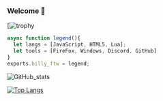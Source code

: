 ### Welcome 🍇
<!--
**BillyFTWw/BillyFTWw** is a ✨ _special_ ✨ repository because its `README.md` (this file) appears on your GitHub profile.

Here are some ideas to get you started:

- 🌱 I’m currently learning ...
- 👯 I’m looking to collaborate on ...
- 🤔 I’m looking for help with ...
- 💬 Ask me about ...
- 📫 How to reach me: ...
- 😄 Pronouns: ...
- ⚡ Fun fact: ...
-->

[![trophy](https://github-profile-trophy.vercel.app/?username=BillyFTWw&title=Followers)

```js
async function legend(){
  let langs = [JavaScript, HTML5, Lua];
  let tools = [FireFox, Windows, Discord, GitHub]
}
exports.billy_ftw = legend;
```

![GitHub_stats](https://github-readme-stats.vercel.app/api?username=BillyFTWw&show_icons=true&theme=radical)

[![Top Langs](https://github-readme-stats.vercel.app/api/top-langs/?username=BillyFTWw&layout=compact)](https://github.com/BillyFTWw)
